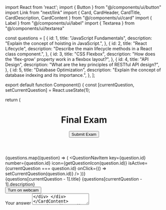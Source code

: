 import React from 'react';
import { Button } from "@/components/ui/button"
import Link from "next/link"
import { Card, CardHeader, CardTitle, CardDescription, CardContent } from "@/components/ui/card"
import { Label } from "@/components/ui/label"
import { Textarea } from "@/components/ui/textarea"

const questions = [
  {
    id: 1,
    title: "JavaScript Fundamentals",
    description: "Explain the concept of hoisting in JavaScript.",
  },
  {
    id: 2,
    title: "React Lifecycle",
    description: "Describe the main lifecycle methods in a React class component.",
  },
  {
    id: 3,
    title: "CSS Flexbox",
    description: "How does the 'flex-grow' property work in a flexbox layout?",
  },
  {
    id: 4,
    title: "API Design",
    description: "What are the key principles of RESTful API design?",
  },
  {
    id: 5,
    title: "Database Optimization",
    description: "Explain the concept of database indexing and its importance.",
  },
];

export default function Component() {
  const [currentQuestion, setCurrentQuestion] = React.useState(1);

  return (
    <div className="flex min-h-screen w-full flex-col bg-background">
      <header className="sticky top-0 z-30 flex h-16 items-center justify-between border-b bg-background px-4 sm:px-6">
        <div className="flex items-center gap-4">
          <BookIcon className="h-6 w-6 text-primary" />
          <h1 className="text-xl font-semibold">Final Exam</h1>
        </div>
        <Button size="sm" variant="outline">
          Submit Exam
        </Button>
      </header>
      <div className="flex-1 flex flex-col p-6">
        <div className="mb-8 bg-muted/40 p-6 rounded-lg shadow-md">
          <nav className="flex justify-center gap-4">
            {questions.map((question) => (
              <QuestionNavItem 
                key={question.id}
                number={question.id}
                icon={getQuestionIcon(question.id)}
                isActive={currentQuestion === question.id}
                onClick={() => setCurrentQuestion(question.id)}
              />
            ))}
          </nav>
        </div>
        <div className="flex-1">
          <Card>
            <CardHeader>
              <CardTitle>{questions[currentQuestion - 1].title}</CardTitle>
              <CardDescription>{questions[currentQuestion - 1].description}</CardDescription>
            </CardHeader>
            <CardContent>
              <div className="grid gap-4">
                <div className="flex items-center justify-center h-[300px] bg-muted rounded-md">
                  <Button variant="outline" size="lg">
                    <VideoIcon className="h-6 w-6 mr-2" />
                    Turn on webcam
                  </Button>
                </div>
                <div className="grid gap-2">
                  <Label htmlFor="answer" className="text-sm font-medium">
                    Your answer
                  </Label>
                  <Textarea id="answer" placeholder="Type your answer here..." rows={5} />
                </div>
              </div>
            </CardContent>
          </Card>
        </div>
      </div>
    </div>
  )
}

function QuestionNavItem({ number, icon: Icon, isActive, onClick }) {
  return (
    <button
      onClick={onClick}
      className={`flex flex-col items-center gap-2 p-3 rounded-md transition-all duration-200 ${
        isActive
          ? 'bg-primary text-primary-foreground shadow-lg scale-110'
          : 'hover:bg-muted hover:text-primary'
      }`}
    >
      <Icon className={`h-6 w-6 ${isActive ? 'text-primary-foreground' : 'text-muted-foreground'}`} />
      <span className={`text-sm font-medium ${isActive ? 'text-primary-foreground' : 'text-muted-foreground'}`}>
        Question {number}
      </span>
    </button>
  )
}

function getQuestionIcon(questionNumber) {
  const icons = [Clock1Icon, Link2Icon, Disc3Icon, CodeIcon, TypeIcon];
  return icons[(questionNumber - 1) % icons.length];
}

function BookIcon(props) {
  return (
    <svg
      {...props}
      xmlns="http://www.w3.org/2000/svg"
      width="24"
      height="24"
      viewBox="0 0 24 24"
      fill="none"
      stroke="currentColor"
      strokeWidth="2"
      strokeLinecap="round"
      strokeLinejoin="round"
    >
      <path d="M4 19.5v-15A2.5 2.5 0 0 1 6.5 2H20v20H6.5a2.5 2.5 0 0 1 0-5H20" />
    </svg>
  )
}


function Clock1Icon(props) {
  return (
    <svg
      {...props}
      xmlns="http://www.w3.org/2000/svg"
      width="24"
      height="24"
      viewBox="0 0 24 24"
      fill="none"
      stroke="currentColor"
      strokeWidth="2"
      strokeLinecap="round"
      strokeLinejoin="round"
    >
      <circle cx="12" cy="12" r="10" />
      <polyline points="12 6 12 12 14.5 8" />
    </svg>
  )
}


function CodeIcon(props) {
  return (
    <svg
      {...props}
      xmlns="http://www.w3.org/2000/svg"
      width="24"
      height="24"
      viewBox="0 0 24 24"
      fill="none"
      stroke="currentColor"
      strokeWidth="2"
      strokeLinecap="round"
      strokeLinejoin="round"
    >
      <polyline points="16 18 22 12 16 6" />
      <polyline points="8 6 2 12 8 18" />
    </svg>
  )
}


function Disc3Icon(props) {
  return (
    <svg
      {...props}
      xmlns="http://www.w3.org/2000/svg"
      width="24"
      height="24"
      viewBox="0 0 24 24"
      fill="none"
      stroke="currentColor"
      strokeWidth="2"
      strokeLinecap="round"
      strokeLinejoin="round"
    >
      <circle cx="12" cy="12" r="10" />
      <path d="M6 12c0-1.7.7-3.2 1.8-4.2" />
      <circle cx="12" cy="12" r="2" />
      <path d="M18 12c0 1.7-.7 3.2-1.8 4.2" />
    </svg>
  )
}


function Link2Icon(props) {
  return (
    <svg
      {...props}
      xmlns="http://www.w3.org/2000/svg"
      width="24"
      height="24"
      viewBox="0 0 24 24"
      fill="none"
      stroke="currentColor"
      strokeWidth="2"
      strokeLinecap="round"
      strokeLinejoin="round"
    >
      <path d="M9 17H7A5 5 0 0 1 7 7h2" />
      <path d="M15 7h2a5 5 0 1 1 0 10h-2" />
      <line x1="8" x2="16" y1="12" y2="12" />
    </svg>
  )
}


function TypeIcon(props) {
  return (
    <svg
      {...props}
      xmlns="http://www.w3.org/2000/svg"
      width="24"
      height="24"
      viewBox="0 0 24 24"
      fill="none"
      stroke="currentColor"
      strokeWidth="2"
      strokeLinecap="round"
      strokeLinejoin="round"
    >
      <polyline points="4 7 4 4 20 4 20 7" />
      <line x1="9" x2="15" y1="20" y2="20" />
      <line x1="12" x2="12" y1="4" y2="20" />
    </svg>
  )
}


function VideoIcon(props) {
  return (
    <svg
      {...props}
      xmlns="http://www.w3.org/2000/svg"
      width="24"
      height="24"
      viewBox="0 0 24 24"
      fill="none"
      stroke="currentColor"
      strokeWidth="2"
      strokeLinecap="round"
      strokeLinejoin="round"
    >
      <path d="m16 13 5.223 3.482a.5.5 0 0 0 .777-.416V7.87a.5.5 0 0 0-.752-.432L16 10.5" />
      <rect x="2" y="6" width="14" height="12" rx="2" />
    </svg>
  )
}